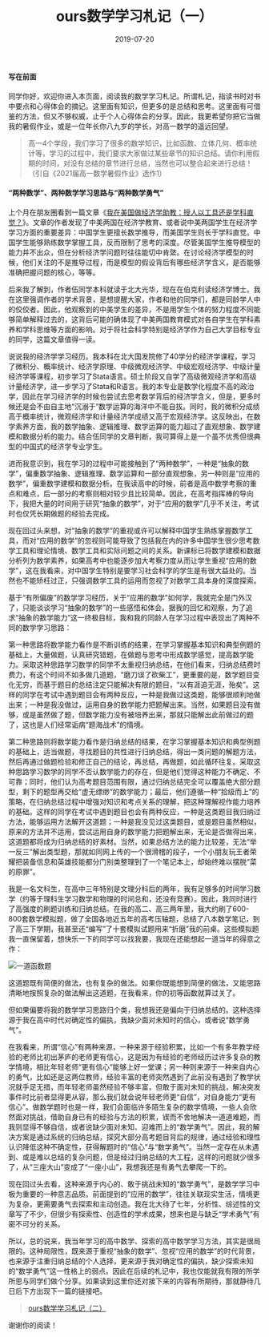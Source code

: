 ﻿---
title: ours数学学习札记（一）
date: 2019-07-20
tags:
---

#### 写在前面

同学你好，欢迎你进入本页面，阅读我的数学学习札记。所谓札记，指读书时对书中要点和心得体会的摘记。这里面有知识，但更多的是总结和思考。这里面有可借鉴的方法，但又不够权威，止于个人心得体会的分享。因此，我更希望你把它当做我的暑假作业，或是一位年长你八九岁的学长，对高一数学的遥远回望。
<!-- more -->
> 高一4个学段，我们学习了很多的数学知识，比如函数、立体几何、概率统计等，学习的过程中，我们要求大家做过某些章节的知识总结。请你利用假期的时间，对没有总结的章节进行总结，当然也可以整合起来进行总结！（引自《2021届高一数学暑假作业》选作1）

#### “两种数学”、两种数学学习思路与“两种数学勇气”

上个月在朋友圈看到一篇文章《[我在美国做经济学助教：授人以工具还是学科直觉？](https://mp.weixin.qq.com/s/HXFCIbfVgs-kKAjYFC6yRw)》。文章的作者发现了中美两国在经济学教育、或者说中美两国学生在经济学学习方面的重要差异：中国学生更擅长数学推导，而美国学生则长于学科直觉。中国学生能够熟练数学掌握工具，反而限制了思考的深度。尽管美国学生推导模型的能力并不出众，但在分析经济学问题时往往能切中肯綮。在讨论经济学模型的时候，他们关注的不是推导过程，而是模型的假设背后有哪些经济学含义，是否能够准确把握问题的核心，等等。

后来我了解到，作者伍同学本科就读于北大光华，现在在伯克利读经济学博士。我在这里强调作者的学术背景，是想提醒大家，作者和他的同学们，都是同龄学人中的佼佼者。因此，他观察到的中美学生的差异，不是用学生个体的努力程度不同能够简单解释过去的，这背后可能的确体现了中美两国教育模式对各自学生在学科素养和学科思维等方面的影响。对于将社会科学特别是经济学作为自己大学目标专业的同学，这篇文章值得一读。

说说我的经济学学习经历。我本科在北大国发院修了40学分的经济学课程，学习了微积分、概率统计、经济学原理、中级微观经济学、中级宏观经济学、中级计量经济学等课程，初步学习了Stata语言。硕士阶段又自学了高级微观经济学和高级计量经济学，进一步学习了Stata和R语言。我的本专业是数学化程度不高的政治学，因此在学习经济学的时候也尝试去思考数学背后的经济学含义，但是，更多时候还是会不由自主地“沉溺于”数学运算的海洋中不能自拔。同时，我的微积分成绩高于概率统计，微观经济学和计量经济学成绩又高于宏观经济学。这反映出，在数学素养方面，我的数学抽象、逻辑推理、数学运算的能力超过了直观想象、数学建模和数据分析的能力。结合伍同学的文章判断，我可算得上是一个虽不优秀但很典型的中国式的经济学专业学生。

进而我意识到，我在学习的过程中可能接触到了“两种数学”，一种是“抽象的数学”，偏重数学抽象、逻辑推理、数学运算和一部分直观想象，另一种则是“应用的数学”，偏重数学建模和数据分析。在我读高中的时候，前者是高中数学考察的重点和难点，后一部分的考察则相对较少且比较简单。因此，在高考指挥棒的导向下，我把大量的时间用于研究“抽象的数学”，对于“应用的数学”几乎不关注，考试时也仅凭长期做题的经验去完成。

现在回过头来想，对“抽象的数学”的重视或许可以解释中国学生熟练掌握数学工具，而对“应用的数学”的忽视则可能导致了包括我在内的许多中国学生很少思考数学工具和理论情境、数学工具和实际问题之间的关系。新课标已将数学建模和数据分析列为数学素养，如果高考中也能逐步加大考察力度从而让学生重视“应用的数学”，这在我看来，对中国学生特别是要学习社会科学的学生是有很大益处的。当然也不能矫枉过正，只强调数学工具的运用而忽视了对数学工具本身的深度探索。

基于“有所偏废”的数学学习经历，关于“应用的数学”如何学，我就完全是门外汉了，只能谈谈学习“抽象的数学”的一些感悟和体会。据我的回忆和观察，为了追求“抽象的数学能力”这一终极目标，我和我的同龄人在学习过程中表现出了两种不同的数学学习思路：

第一种思路将数学能力看作是不断训练的结果，在学习掌握基本知识和典型例题的基础上，大量做题，认真研究错题，在做题与思考中形成数学感觉，提高数学能力。采取这种思路学习数学的同学不太重视归纳总结，在他们看来，归纳总结费时费力，有这个时间不如多做几道题，“磨刀误了砍柴工”，更重要的是，数学题目变化无穷，而基于题目的总结注定只能解决有限的题目，“以有涯追无涯，殆矣”。这样的同学在考试中遇到题目会有两种反应，一种是我做过这类题，能够很顺利地做出来；一种是我没做过，运用自身的数学能力把题解出来。当然，如果题目没有做够，或是虽然做了题，但数学能力没有被培养出来，那就只能解出此前做过的题了，这也是人们经常诟病“题海战术”的情境。

第二种思路则将数学能力看作是归纳总结的结果，在学习掌握基本知识和典型例题的基础上，适当做题，寻找题目的共性进行归纳总结，得出一类问题的解题方法，然后再通过做题检验和修正自己的结论，再总结，再做题，如此循环往复。采取这种思路学习数学的同学不否认数学能力的存在，但是他们觉得这种能力不确定、不可靠；同时，他们认为高考题目范围有限，通过归纳总结完全可以覆盖绝大部分题型，剩下的题型再交给“虚无缥缈”的数学能力；最后，他们遵循一种“拾级而上”的策略，在归纳总结过程中增强对知识和考点关系的理解，把这种理解视作能力培养的基础。这样的同学在考试中遇到题目也会有两种反应，一种是这类题目我归纳过方法，能够运用方法解开这道题；一种是我没见过这类题目，或是题目虽然相似，原来的方法并不适用，尝试运用自身的数学能力把题解出来，无论是否做得出来，这道题都将成为归纳总结的好素材。当然，如果总结方法的能力比较差，无法“举一反三”解出类型题，那就如同网上传的一个很滑稽的段子，一个小朋友玩王者荣耀把装备信息和英雄技能都分门别类整理到了一个笔记本上，却始终难以摆脱“菜的原罪”。

我是一名文科生，在高中三年特别是文理分科后的两年，我有足够多的时间学习数学（约等于理科生学习数学和物理的时间总和，还没有竞赛）。因此，我同时进行了高强度的刷题训练和归纳总结。在我的高二、高三两年里，我大约刷了600-800套数学模拟题，做了全国各地近五年的高考压轴题，总结了八本数学笔记，到了高三下学期，我甚至还“编写”了十套模拟试题用来“折磨”我的前桌。这些模拟题我一直保留着，想快乐一下的同学可以找我要，我现在还能想起一道当年的得意之作：

![一道函数题](https://ourspolitique.github.io/assets/images/20190722.png)

这道题既有简便的做法，也有复杂的做法。如果你既能想到简便的做法，又能思路清晰地按照复杂的做法解出这道题，在我看来，你的初等函数就算过关了。

但如果偏要将我的数学学习思路归个类，我想我还是偏向于归纳总结的。这种选择源于我在高中时代对确定性的偏执，我缺少面对未知时的信心，或者说“数学勇气”。

在我看来，所谓“信心”有两种来源，一种来源于经验积累，比如一个有多年教学经验的老师比初出茅庐的老师更有信心，这是因为有经验的老师经历过许多复杂的教学情境，相比年轻老师“更有信心”能够上好一堂课；另一种则来源于一种来自内心的勇气，比如还是这两位教师，经验丰富的老师突然遇到了此前没有遇到了教学状况就手足无措，而年轻老师虽然经验不够丰富，但敢于面对未知的挑战，解决突发事件时比前者显得更从容，那么我们就会说年轻老师更“自信”，对自身能力“更有信心”。做数学题时也是一样，我们会面临许多陌生复杂的数学情境，一些人会欣然面对挑战，借助自身已有的经验与方法的积累，锲而不舍地解决一道道难题，而我则显得不够自信，或者说缺少面对未知、迎难而上的“数学勇气”。因此，我的解决方案是通过系统的归纳总结，探究大部分高考题目背后的规律，通过经验和理性认识降低这种不确定性，获得解题时的“信心”与“数学勇气”。当然一定存在从未遇到、或是难以总结的复杂问题，但是经过归纳总结的大工程，这样的问题就少很多了，从“三座大山”变成了“一座小山”，我想我还是有勇气去攀爬一下的。

现在回过头去看，这种来源于内心的、敢于挑战未知的“数学勇气”，是数学学习中极为重要的一种意志品质。前面提到的“应用的数学”，往往关联现实生活，情境更为复杂，更需要勇气去探索和主动创造。我在北大待了七年，分析性、综述性的文章写了不少，但很少有探索性、创造性的学术成果，想来也是与缺乏“学术勇气”有密不可分的关系。

所以，总的说来，我当年学习的高中数学、探索的高中数学学习方法，其实是很局限的。这种局限性，既来源于重视“抽象的数学”、忽视“应用的数学”的时代背景，也来源于注重归纳总结的个人选择，更来源于我对确定性的偏执，缺少探索未知的“数学勇气”这一性格上的弱点。因此在后续的札记中，我也仅能就我有限的所学所思与同学们做个分享。如果读到这里你还对接下来的内容有所期待，那就静待几日后下方出现下一篇的链接吧。

> [ours数学学习札记（二）](https://ourspolitique.github.io/2019/07/23/mathématiques-02/)

谢谢你的阅读！
